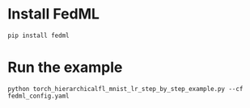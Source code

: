 # Install FedML
```
pip install fedml
```


# Run the example 
```
python torch_hierarchicalfl_mnist_lr_step_by_step_example.py --cf fedml_config.yaml
```
